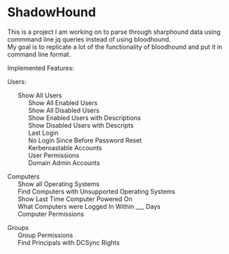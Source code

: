 # ShadowHound  

This is a project I am working on to parse through sharphound data using commmand line jq queries instead of using bloodhound.  
My goal is to replicate a lot of the functionality of bloodhound and put it in command line format.  

Implemented Features:  

Users:  
        <ul>
        Show All Users  
        &nbsp;&nbsp;&nbsp;&nbsp;&nbsp;&nbsp;Show All Enabled Users  
        &nbsp;&nbsp;&nbsp;&nbsp;&nbsp;&nbsp;Show All Disabled Users  
        &nbsp;&nbsp;&nbsp;&nbsp;&nbsp;&nbsp;Show Enabled Users with Descriptions  
        &nbsp;&nbsp;&nbsp;&nbsp;&nbsp;&nbsp;Show Disabled Users with Descripts  
        &nbsp;&nbsp;&nbsp;&nbsp;&nbsp;&nbsp;Last Login  
        &nbsp;&nbsp;&nbsp;&nbsp;&nbsp;&nbsp;No Login Since Before Password Reset  
        &nbsp;&nbsp;&nbsp;&nbsp;&nbsp;&nbsp;Kerberoastable Accounts  
        &nbsp;&nbsp;&nbsp;&nbsp;&nbsp;&nbsp;User Permissions  
        &nbsp;&nbsp;&nbsp;&nbsp;&nbsp;&nbsp;Domain Admin Accounts         
        </ul>
Computers  
        &nbsp;&nbsp;&nbsp;&nbsp;&nbsp;&nbsp;Show all Operating Systems  
        &nbsp;&nbsp;&nbsp;&nbsp;&nbsp;&nbsp;Find Computers with Unsupported Operating Systems  
        &nbsp;&nbsp;&nbsp;&nbsp;&nbsp;&nbsp;Show Last Time Computer Powered On  
        &nbsp;&nbsp;&nbsp;&nbsp;&nbsp;&nbsp;What Computers were Logged In Within ___ Days  
        &nbsp;&nbsp;&nbsp;&nbsp;&nbsp;&nbsp;Computer Permissions  
        
Groups  
        &nbsp;&nbsp;&nbsp;&nbsp;&nbsp;&nbsp;Group Permissions  
        &nbsp;&nbsp;&nbsp;&nbsp;&nbsp;&nbsp;Find Principals with DCSync Rights  
       
